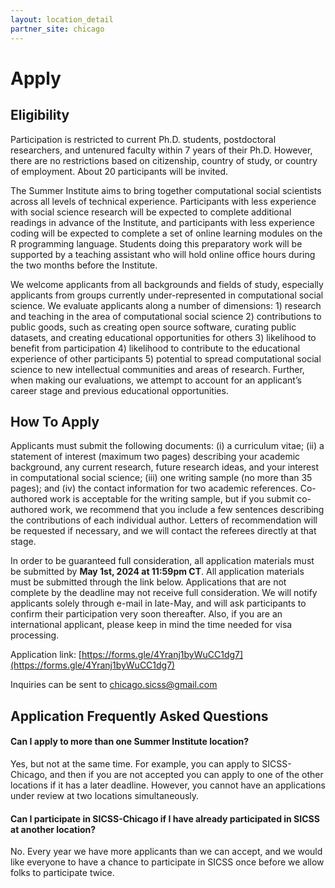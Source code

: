 ```yaml
---
layout: location_detail
partner_site: chicago
---
```


# Apply


## Eligibility

Participation is restricted to current Ph.D. students, postdoctoral researchers, and untenured faculty within 7 years of their Ph.D. However, there are no restrictions based on citizenship, country of study, or country of employment. About 20 participants will be invited.

The Summer Institute aims to bring together computational social scientists across all levels of technical experience. Participants with less experience with social science research will be expected to complete additional readings in advance of the Institute, and participants with less experience coding will be expected to complete a set of online learning modules on the R programming language. Students doing this preparatory work will be supported by a teaching assistant who will hold online office hours during the two months before the Institute.

We welcome applicants from all backgrounds and fields of study, especially applicants from groups currently under-represented in computational social science. We evaluate applicants along a number of dimensions: 1) research and teaching in the area of computational social science 2) contributions to public goods, such as creating open source software, curating public datasets, and creating educational opportunities for others 3) likelihood to benefit from participation 4) likelihood to contribute to the educational experience of other participants 5) potential to spread computational social science to new intellectual communities and areas of research. Further, when making our evaluations, we attempt to account for an applicant’s career stage and previous educational opportunities.

## How To Apply

Applicants must submit the following documents: (i) a curriculum vitae; (ii) a statement of interest (maximum two pages) describing your academic background, any current research, future research ideas, and your interest in computational social science; (iii) one writing sample (no more than 35 pages);  and (iv) the contact information for two academic references. Co-authored work is acceptable for the writing sample, but if you submit co-authored work, we recommend that you include a few sentences describing the contributions of each individual author. Letters of recommendation will be requested if necessary, and we will contact the referees directly at that stage.

In order to be guaranteed full consideration, all application materials must be submitted by **May 1st, 2024 at 11:59pm CT**. All application materials must be submitted through the link below. Applications that are not complete by the deadline may not receive full consideration. We will notify applicants solely through e-mail in late-May, and will ask participants to confirm their participation very soon thereafter. Also, if you are an international applicant, please keep in mind the time needed for visa processing.

Application link: [https://forms.gle/4Yranj1byWuCC1dg7](https://forms.gle/4Yranj1byWuCC1dg7)

Inquiries can be sent to chicago.sicss@gmail.com

## Application Frequently Asked Questions

#### Can I apply to more than one Summer Institute location?

Yes, but not at the same time. For example, you can apply to SICSS-Chicago, and then if you are not accepted you can apply to one of the other locations if it has a later deadline. However, you cannot have an applications under review at two locations simultaneously.

#### Can I participate in SICSS-Chicago if I have already participated in SICSS at another location?

No. Every year we have more applicants than we can accept, and we would like everyone to have a chance to participate in SICSS once before we allow folks to participate twice.
